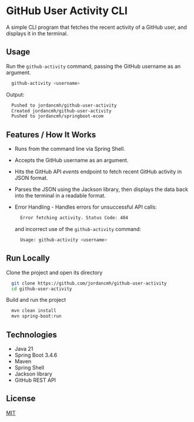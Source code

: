 
# GitHub User Activity CLI

A simple CLI program that fetches the recent activity of a GitHub user, and displays it in the terminal.


## Usage

Run the ```github-activity``` command, passing the GitHub username as an argument.
```bash
  github-activity <username>
```
Output:
```bash
  Pushed to jordancmh/github-user-activity
  Created jordancmh/github-user-activity
  Pushed to jordancmh/springboot-ecom
```

## Features / How It Works

- Runs from the command line via Spring Shell.
- Accepts the GitHub username as an argument.
- Hits the GitHub API *events* endpoint to fetch recent GitHub activity in JSON format.
- Parses the JSON using the Jackson library, then displays the data back into the terminal in a readable format.
- Error Handling - 
  Handles errors for unsuccessful API calls:

  ```bash
    Error fetching activity. Status Code: 404
  ```
  and incorrect use of the ```github-activity``` command:
  ```bash
    Usage: github-activity <username>
  ```

## Run Locally

Clone the project and open its directory

```bash
  git clone https://github.com/jordancmh/github-user-activity
  cd github-user-activity
```

Build and run the project

```bash
  mvn clean install
  mvn spring-boot:run
```


## Technologies

- Java 21
- Spring Boot 3.4.6
- Maven
- Spring Shell
- Jackson library
- GitHub REST API


## License

[MIT](https://choosealicense.com/licenses/mit/)

